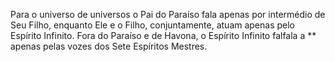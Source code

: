 ﻿Para o universo de universos o Pai do Paraíso fala apenas por intermédio de Seu Filho, enquanto Ele e o Filho, conjuntamente, atuam apenas pelo Espírito Infinito. Fora do Paraíso e de Havona, o Espírito Infinito falfala a ** apenas pelas vozes dos Sete Espíritos Mestres.